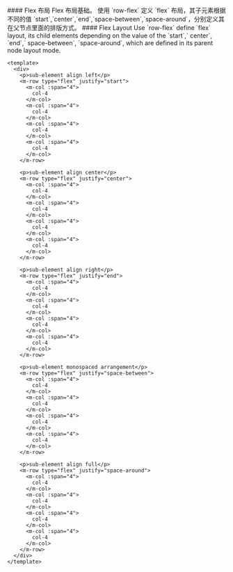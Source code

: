 <cn>
#### Flex 布局
Flex 布局基础。
使用 `row-flex` 定义 `flex` 布局，其子元素根据不同的值 `start`,`center`,`end`,`space-between`,`space-around`，分别定义其在父节点里面的排版方式。
</cn>

<us>
#### Flex Layout
Use `row-flex` define `flex` layout, its child elements depending on the value of the `start`,` center`, `end`,` space-between`, `space-around`, which are defined in its parent node layout mode.
</us>

```vue
<template>
  <div>
    <p>sub-element align left</p>
    <m-row type="flex" justify="start">
      <m-col :span="4">
        col-4
      </m-col>
      <m-col :span="4">
        col-4
      </m-col>
      <m-col :span="4">
        col-4
      </m-col>
      <m-col :span="4">
        col-4
      </m-col>
    </m-row>

    <p>sub-element align center</p>
    <m-row type="flex" justify="center">
      <m-col :span="4">
        col-4
      </m-col>
      <m-col :span="4">
        col-4
      </m-col>
      <m-col :span="4">
        col-4
      </m-col>
      <m-col :span="4">
        col-4
      </m-col>
    </m-row>

    <p>sub-element align right</p>
    <m-row type="flex" justify="end">
      <m-col :span="4">
        col-4
      </m-col>
      <m-col :span="4">
        col-4
      </m-col>
      <m-col :span="4">
        col-4
      </m-col>
      <m-col :span="4">
        col-4
      </m-col>
    </m-row>

    <p>sub-element monospaced arrangement</p>
    <m-row type="flex" justify="space-between">
      <m-col :span="4">
        col-4
      </m-col>
      <m-col :span="4">
        col-4
      </m-col>
      <m-col :span="4">
        col-4
      </m-col>
      <m-col :span="4">
        col-4
      </m-col>
    </m-row>

    <p>sub-element align full</p>
    <m-row type="flex" justify="space-around">
      <m-col :span="4">
        col-4
      </m-col>
      <m-col :span="4">
        col-4
      </m-col>
      <m-col :span="4">
        col-4
      </m-col>
      <m-col :span="4">
        col-4
      </m-col>
    </m-row>
  </div>
</template>
```
